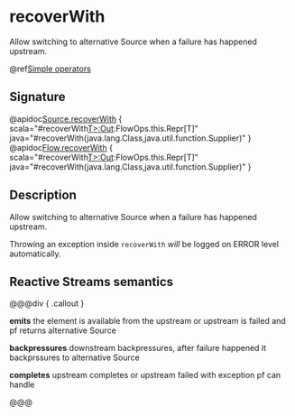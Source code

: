 # recoverWith

Allow switching to alternative Source when a failure has happened upstream.

@ref[Simple operators](../index.md#simple-operators)

## Signature

@apidoc[Source.recoverWith](Source) { scala="#recoverWith[T&gt;:Out](pf:PartialFunction[Throwable,akka.stream.Graph[akka.stream.SourceShape[T],akka.NotUsed]]):FlowOps.this.Repr[T]" java="#recoverWith(java.lang.Class,java.util.function.Supplier)" }
@apidoc[Flow.recoverWith](Flow) { scala="#recoverWith[T&gt;:Out](pf:PartialFunction[Throwable,akka.stream.Graph[akka.stream.SourceShape[T],akka.NotUsed]]):FlowOps.this.Repr[T]" java="#recoverWith(java.lang.Class,java.util.function.Supplier)" }


## Description

Allow switching to alternative Source when a failure has happened upstream.

Throwing an exception inside `recoverWith` _will_ be logged on ERROR level automatically.

## Reactive Streams semantics

@@@div { .callout }

**emits** the element is available from the upstream or upstream is failed and pf returns alternative Source

**backpressures** downstream backpressures, after failure happened it backprssures to alternative Source

**completes** upstream completes or upstream failed with exception pf can handle

@@@


